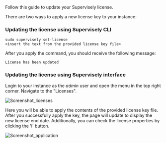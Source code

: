 Follow this guide to update your Supervisely license.

There are two ways to apply a new license key to your instance:

### Updating the license using Supervisely CLI

```
sudo supervisely set-license
<insert the text from the provided license key file>
```
After you apply the command, you should receive the following message:
```
License has been updated
```

### Updating the license using Supervisely interface

Login to your instance as the *admin* user and open the menu in the top right corner. Navigate to the "Licenses".

![Screenshot_licenses](https://user-images.githubusercontent.com/48245050/227457809-2074c69a-c4df-46a7-be5e-85e05909390d.png)


 Here you will be able to apply the contents of the provided license key file. After you successfully apply the key, the page will update to display the new license end date.
Additionally, you can check the license properties by clicking the 'i' button.

![Screenshot_application](https://user-images.githubusercontent.com/48245050/227458019-b5d83545-17d4-41d7-a5e5-03b364c57ad3.png)


